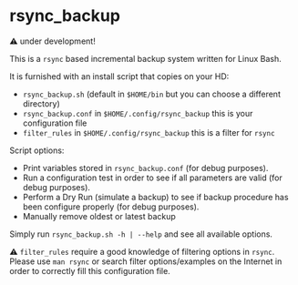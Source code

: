 # rsync_backup

:warning: under development!

This is a ``rsync`` based incremental backup system written for Linux Bash.

It is furnished with an install script that copies on your HD:

- ``rsync_backup.sh`` (default in ``$HOME/bin`` but you can choose a different directory)
- ``rsync_backup.conf`` in ``$HOME/.config/rsync_backup`` this is your configuration file
- ``filter_rules`` in ``$HOME/.config/rsync_backup`` this is a filter for ``rsync``

Script options:

- Print variables stored in ``rsync_backup.conf`` (for debug purposes).
- Run a configuration test in order to see if all parameters are valid (for debug purposes).
- Perform a Dry Run (simulate a backup) to see if backup procedure has been configure properly (for debug purposes).
- Manually remove oldest or latest backup

Simply run ``rsync_backup.sh -h | --help`` and see all available options.

:warning: ``filter_rules`` require a good knowledge of filtering options in ``rsync``. Please use ``man rsync`` or search filter options/examples on the Internet
in order to correctly fill this configuration file.
